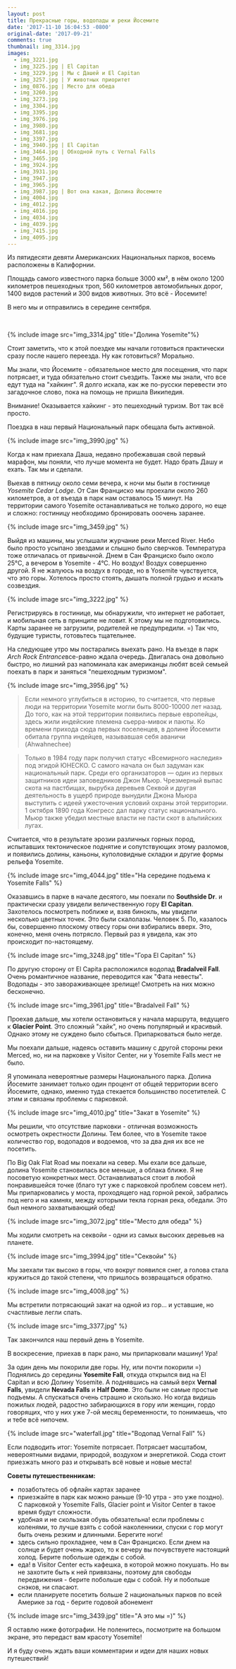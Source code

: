 ```yaml
---
layout: post
title: Прекрасные горы, водопады и реки Йосемите
date: '2017-11-10 16:04:53 -0800'
original-date: '2017-09-21'
comments: true
thumbnail: img_3314.jpg
images:
  - img_3221.jpg
  - img_3225.jpg | El Capitan
  - img_3229.jpg | Мы с Дашей и El Capitan
  - img_3257.jpg | У животных приоритет
  - img_0876.jpg | Место для обеда
  - img_3260.jpg
  - img_3273.jpg
  - img_3304.jpg
  - img_3395.jpg
  - img_3976.jpg
  - img_3980.jpg
  - img_3681.jpg
  - img_3397.jpg
  - img_3940.jpg | El Capitan
  - img_3464.jpg | Обходной путь с Vernal Falls
  - img_3465.jpg
  - img_3924.jpg
  - img_3931.jpg
  - img_3947.jpg
  - img_3965.jpg
  - img_3987.jpg | Вот она какая, Долина Йосемите
  - img_4004.jpg
  - img_4012.jpg
  - img_4016.jpg
  - img_4034.jpg
  - img_4039.jpg
  - img_7415.jpg
  - img_4095.jpg
---
```


Из пятидесяти девяти Американских Национальных парков, восемь расположены в Калифорнии.

Площадь самого известного парка  больше 3000 км², в нём около 1200 километров пешеходных троп, 560 километров автомобильных дорог, 1400 видов растений и 300 видов животных.
Это всё - Йосемите!

В него мы и отправились в середине сентября.
<!--separate--> 
{% include image src="img_3314.jpg" title="Долина Yosemite"%}

Стоит заметить, что к этой поездке мы начали готовиться практически сразу после нашего переезда. Ну как готовиться? Морально.

Мы знали, что Йосемите - обязательное место для посещения, что парк потрясает, и туда обязательно стоит съездить. Также мы знали, что все едут туда на "хайкинг".
Я долго искала, как же по-русски перевести это загадочное слово, пока на помощь не пришла Википедия.

Внимание! Оказывается хайкинг - это пешеходный туризм. Вот так всё просто.

Поездка в наш первый Национальный парк обещала быть активной.

{% include image src="img_3990.jpg" %}

Когда к нам приехала Даша, недавно пробежавшая свой первый марафон, мы поняли, что лучше момента не будет. Надо брать Дашу и ехать. Так мы и сделали.

Выехав в пятницу около семи вечера, к ночи мы были в гостинице *Yosemite Cedar Lodge*. От Сан Франциско мы проехали около 260 километров, а от въезда в парк нам оставалось 15 минут. На территории самого Yosemite останавливаться не только дорого, но еще и сложно: гостиницу необходимо бронировать ооочень заранее.

{% include image src="img_3459.jpg" %}

Выйдя из машины, мы услышали журчание реки Merced River. Небо было просто усыпано звездами и слышно было сверчков. Температура тоже отличалась от привычной. Днем в Сан Франциско было около 25°C, а вечером в Yosemite - 4°C. Но воздух! Воздух совершенно другой. Я не жалуюсь на воздух в городе, но в Yosemite чувствуется, что это горы. Хотелось просто стоять, дышать полной грудью и искать созвездия.

{% include image src="img_3222.jpg" %}

Регистрируясь в гостинице, мы обнаружили, что интернет не работает, и мобильная сеть в принципе не ловит. К этому мы не подготовились. Карты заранее не загрузили, родителей не предупредили. =) Так что, будущие туристы, готовьтесь тщательнее.

На следующее утро мы постарались выехать рано. На въезде в парк *Arch Rock Entrance*все-равно ждала очередь. Двигалась она довольно быстро, но лишний раз напоминала как американцы любят всей семьей поехать в парк и заняться "пешеходным туризмом".

{% include image src="img_3956.jpg" %}

>Если немного углубиться в историю, то считается, что первые люди на территории Yosemite могли быть 8000-10000 лет назад.
>До того, как на этой территории появились первые европейцы, здесь жили индейские племена сьерра-мивок и паюты. Ко времени прихода сюда первых поселенцев, в долине Йосемити обитала группа индейцев, называвшая себя аваничи (Ahwahnechee)

>Только в 1984 году парк получил статус «Всемирного наследия» под эгидой ЮНЕСКО. С самого начала он был задуман как национальный парк. Среди его организаторов — один из первых защитников идеи заповедников Джон Мьюр. Чрезмерный выпас скота на пастбищах, вырубка деревьев Секвой и другая деятельность в ущерб природе вынудили Джона Мьюра выступить с идеей ужесточения условий охраны этой территории. 1 октября 1890 года Конгресс дал парку статус национального. Мьюр также убедил местные власти не пасти скот в альпийских лугах.

Считается, что в результате эрозии различных горных пород, испытавших тектоническое поднятие и сопутствующих этому разломов, и появились долины, каньоны, куполовидные складки и другие формы рельефа Yosemite.

{% include image src="img_4044.jpg" title="На середине подъема к Yosemite Falls" %}

Оказавшись в парке в начале десятого, мы поехали по **Southside Dr**. и практически сразу увидели величественную гору **El Capitan**. Захотелось посмотреть поближе и, взяв бинокль, мы увидели несколько цветных точек. Это были скалолазы. Человек 5. По, казалось бы, совершенно плоскому отвесу горы они взбирались вверх. Это, конечно, меня очень потрясло. Первый раз я увидела, как это происходит по-настоящему.

{% include image src="img_3248.jpg" title="Гора El Capitan" %}

По другую сторону от El Capita расположился водопад **Bradalveil Fall**. Очень романтичное название, переводится как "Фата невесты". Водопады - это завораживающее зрелище! Смотреть на них можно бесконечно.

{% include image src="img_3961.jpg" title="Bradalveil Fall" %}

Проехав дальше, мы хотели остановиться у начала маршрута, ведущего к **Glacier Point**. Это сложный "хайк", но очень популярный и красивый.
Однако этому не суждено было сбыться. Припарковаться было негде.

Мы поехали дальше, надеясь оставить машину с другой стороны реки Merced, но, ни на парковке у Visitor Center, ни у Yosemite Falls мест не было.

Я упоминала невероятные размеры Национального парка. Долина Йосемите занимает только один процент от общей территории всего Йосемите, однако, именно туда стекается большинство посетителей. С этим и связаны проблемы с парковкой.

{% include image src="img_4010.jpg" title="Закат в Yosemite" %}

Мы решили, что отсутствие парковки - отличная возможность осмотреть окрестности Долины. Тем более, что в Yosemite такое количество гор, водопадов и водоемов, что за два дня их все не посетить.

По Big Oak Flat Road мы поехали на север. Мы ехали все дальше, долина Yosemite становилась все меньше, а облака ближе. Я не посоветую конкретных мест. Останавливаться стоит в любой понравившейся точке (благо тут уже с парковкой проблем совсем нет).
Мы припарковались у моста, проходящего над горной рекой, забрались под него и на камнях, между которыми текла горная река, обедали. Это был немного захватывающий обед!

{% include image src="img_3072.jpg" title="Место для обеда" %}

Мы ходили смотреть на секвойи - одни из самых высоких деревьев на планете.

{% include image src="img_3994.jpg" title="Секвойи" %}

Мы заехали так высоко в горы, что вокруг появился снег, а голова стала кружиться до такой степени, что пришлось возвращаться обратно.

{% include image src="img_4008.jpg" %}

Мы встретили потрясающий закат на одной из гор... и уставшие, но счастливые легли спать.

{% include image src="img_3377.jpg" %}

Так закончился наш первый день в Yosemite.

В воскресение, приехав в парк рано, мы припарковали машину! Ура!

За один день мы покорили две горы. Ну, или почти покорили =) Поднялись до середины **Yosemite Fall**, откуда  открылся вид на El Capitan и всю Долину Yosemite.
А поднявшись на самый верх **Vernal Falls**, увидели **Nevada Falls** и **Half Dome**.
Это были не самые простые подъемы. А спускаться очень страшно и скользко. Но когда видишь пожилых людей, радостно забирающихся в гору или женщин, гордо говорящих, что у них уже 7-ой месяц беременности, то понимаешь, что и тебе всё нипочем.

{% include image src="waterfall.jpg" title="Водопад Vernal Fall" %}

Если подводить итог: Yosemite потрясает. Потрясает масштабом, невероятными видами, природой, воздухом и энергетикой. Сюда стоит приезжать  много раз и открывать всё новые и новые места!

**Советы путешественникам:**
* позаботьтесь об офлайн картах заранее
* приезжайте в парк как можно раньше (9-10 утра - это уже поздно). C парковкой у Yosemite Falls, Glacier point и Visitor Center в такое время будут сложности.
* удобная и не скользкая обувь обязательна! если проблемы с коленями, то лучше взять с собой наколенники, спуски с гор могут быть очень резким и длинными. Берегите ноги!
* здесь сильно прохладнее, чем в Сан Франциско. Если днем на солнце и будет очень жарко, то к вечеру вы почувствуете настоящий холод. Берите побольше одежды с собой.
* еда! в Visitor Center есть кафешка, в которой можно покушать. Но вы не захотите быть к ней привязаны, поэтому для свободы передвижения - берите побольше еды с собой. Ну и побольше снэков, ни спасают.
* если планируете посетить больше 2 национальных парков по всей Америке за год - берите годовой абонемент

{% include image src="img_3439.jpg" title="А это мы =)" %}

Я оставлю ниже фотографии. Не поленитесь, посмотрите на большом экране, это передаст вам красоту Yosemite!

И я буду очень ждать ваши комментарии и идеи для наших новых путешествий!
